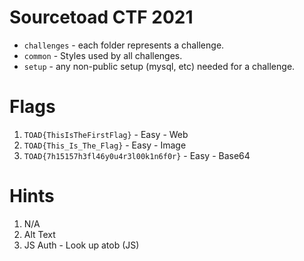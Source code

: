 # Sourcetoad CTF 2021

 * `challenges` - each folder represents a challenge.
 * `common` - Styles used by all challenges.
 * `setup` - any non-public setup (mysql, etc) needed for a challenge.

# Flags

 1. `TOAD{ThisIsTheFirstFlag}` - Easy - Web
 2. `TOAD{This_Is_The_Flag}` - Easy - Image
 3. `TOAD{7h15157h3fl46y0u4r3l00k1n6f0r}` - Easy - Base64


# Hints
 1. N/A
 2. Alt Text
 3. JS Auth - Look up atob (JS)